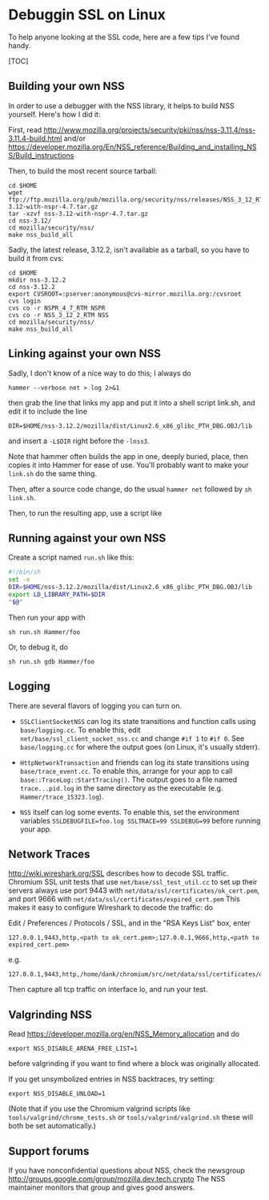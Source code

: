 # Debuggin SSL on Linux

To help anyone looking at the SSL code, here are a few tips I've found handy.

[TOC]

## Building your own NSS

In order to use a debugger with the NSS library, it helps to build NSS yourself.
Here's how I did it:

First, read
http://www.mozilla.org/projects/security/pki/nss/nss-3.11.4/nss-3.11.4-build.html
and/or
https://developer.mozilla.org/En/NSS_reference/Building_and_installing_NSS/Build_instructions

Then, to build the most recent source tarball:

```shell
cd $HOME
wget ftp://ftp.mozilla.org/pub/mozilla.org/security/nss/releases/NSS_3_12_RTM/src/nss-3.12-with-nspr-4.7.tar.gz
tar -xzvf nss-3.12-with-nspr-4.7.tar.gz
cd nss-3.12/
cd mozilla/security/nss/
make nss_build_all
```

Sadly, the latest release, 3.12.2, isn't available as a tarball, so you have to
build it from cvs:

```shell
cd $HOME
mkdir nss-3.12.2
cd nss-3.12.2
export CVSROOT=:pserver:anonymous@cvs-mirror.mozilla.org:/cvsroot
cvs login
cvs co -r NSPR_4_7_RTM NSPR
cvs co -r NSS_3_12_2_RTM NSS
cd mozilla/security/nss/
make nss_build_all
```

## Linking against your own NSS

Sadly, I don't know of a nice way to do this; I always do

    hammer --verbose net > log 2>&1

then grab the line that links my app and put it into a shell script link.sh,
and edit it to include the line

    DIR=$HOME/nss-3.12.2/mozilla/dist/Linux2.6_x86_glibc_PTH_DBG.OBJ/lib

and insert a `-L$DIR` right before the `-lnss3`.

Note that hammer often builds the app in one, deeply buried, place, then copies
it into Hammer for ease of use. You'll probably want to make your `link.sh` do
the same thing.

Then, after a source code change, do the usual `hammer net` followed by
`sh link.sh`.

Then, to run the resulting app, use a script like

## Running against your own NSS

Create a script named `run.sh` like this:

```sh
#!/bin/sh
set -x
DIR=$HOME/nss-3.12.2/mozilla/dist/Linux2.6_x86_glibc_PTH_DBG.OBJ/lib
export LD_LIBRARY_PATH=$DIR
"$@"
```

Then run your app with

    sh run.sh Hammer/foo

Or, to debug it, do

    sh run.sh gdb Hammer/foo

## Logging

There are several flavors of logging you can turn on.

*   `SSLClientSocketNSS` can log its state transitions and function calls using
    `base/logging.cc`.  To enable this, edit `net/base/ssl_client_socket_nss.cc`
    and change `#if 1` to `#if 0`. See `base/logging.cc` for where the output
    goes (on Linux, it's usually stderr).

*   `HttpNetworkTransaction` and friends can log its state transitions using
    `base/trace_event.cc`. To enable this, arrange for your app to call
    `base::TraceLog::StartTracing()`. The output goes to a file named
    `trace...pid.log` in the same directory as the executable (e.g.
    `Hammer/trace_15323.log`).

*   `NSS` itself can log some events. To enable this, set the environment
    variables `SSLDEBUGFILE=foo.log SSLTRACE=99 SSLDEBUG=99` before running
    your app.

## Network Traces

http://wiki.wireshark.org/SSL describes how to decode SSL traffic. Chromium SSL
unit tests that use `net/base/ssl_test_util.cc` to set up their servers always
use port 9443 with `net/data/ssl/certificates/ok_cert.pem`, and port 9666 with
`net/data/ssl/certificates/expired_cert.pem` This makes it easy to configure
Wireshark to decode the traffic: do

Edit / Preferences / Protocols / SSL, and in the "RSA Keys List" box, enter

    127.0.0.1,9443,http,<path to ok_cert.pem>;127.0.0.1,9666,http,<path to expired_cert.pem>

e.g.

    127.0.0.1,9443,http,/home/dank/chromium/src/net/data/ssl/certificates/ok_cert.pem;127.0.0.1,9666,http,/home/dank/chromium/src/net/data/ssl/certificates/expired_cert.pem

Then capture all tcp traffic on interface lo, and run your test.

## Valgrinding NSS

Read https://developer.mozilla.org/en/NSS_Memory_allocation and do

    export NSS_DISABLE_ARENA_FREE_LIST=1

before valgrinding if you want to find where a block was originally allocated.

If you get unsymbolized entries in NSS backtraces, try setting:

    export NSS_DISABLE_UNLOAD=1

(Note that if you use the Chromium valgrind scripts like
`tools/valgrind/chrome_tests.sh` or `tools/valgrind/valgrind.sh` these will both
be set automatically.)

## Support forums

If you have nonconfidential questions about NSS, check the newsgroup
http://groups.google.com/group/mozilla.dev.tech.crypto The NSS maintainer
monitors that group and gives good answers.
